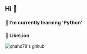 ## Hi 👋
### 🔭 I’m currently learning 'Python'
### 🦁 LikeLion 
![qhahd78's github](https://github-readme-stats.vercel.app/api?username=qhahd78&show_icons=true)
<!--
**qhahd78/qhahd78** is a ✨ _special_ ✨ repository because its `README.md` (this file) appears on your GitHub profile.

Here are some ideas to get you started:
\
- 🔭 I’m currently working on ...
- 👯 I’m looking to collaborate on ...
- 🤔 I’m looking for help with ...
- 💬 Ask me about ...
- 📫 How to reach me: ...
- 😄 Pronouns: ...
- ⚡ Fun fact: ...
-->
